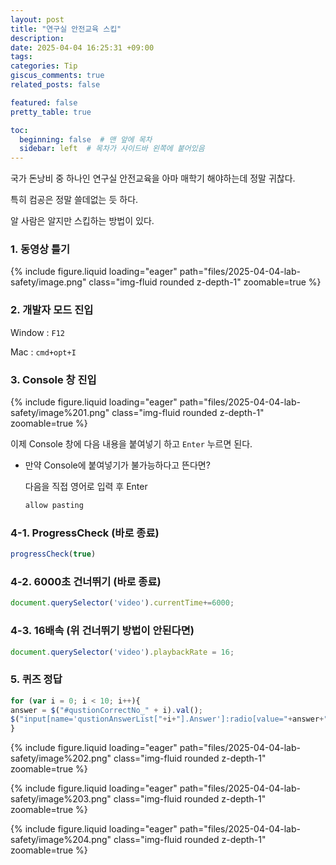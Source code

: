 ```yaml
---
layout: post
title: "연구실 안전교육 스킵"
description:
date: 2025-04-04 16:25:31 +09:00
tags: 
categories: Tip
giscus_comments: true
related_posts: false

featured: false
pretty_table: true

toc:
  beginning: false  # 맨 앞에 목차
  sidebar: left  # 목차가 사이드바 왼쪽에 붙어있음
---
```


국가 돈낭비 중 하나인 연구실 안전교육을 아마 매학기 해야하는데 정말 귀찮다.

특히 컴공은 정말 쓸데없는 듯 하다.

알 사람은 알지만 스킵하는 방법이 있다.

### 1. 동영상 틀기

{% include figure.liquid loading="eager" path="files/2025-04-04-lab-safety/image.png" class="img-fluid rounded z-depth-1" zoomable=true %}

### 2. 개발자 모드 진입

Window : `F12` 

Mac : `cmd+opt+I` 

### 3. Console 창 진입

{% include figure.liquid loading="eager" path="files/2025-04-04-lab-safety/image%201.png" class="img-fluid rounded z-depth-1" zoomable=true %}

이제 Console 창에 다음 내용을 붙여넣기 하고 `Enter` 누르면 된다.

- 만약 Console에 붙여넣기가 불가능하다고 뜬다면?
    
    다음을 직접 영어로 입력 후 Enter
    
    ```jsx
    allow pasting
    ```
    

### 4-1. ProgressCheck (바로 종료)

```jsx
progressCheck(true)
```

### 4-2. 6000초 건너뛰기 (바로 종료)

```jsx
document.querySelector('video').currentTime+=6000;
```

### 4-3. 16배속 (위 건너뛰기 방법이 안된다면)

```jsx
document.querySelector('video').playbackRate = 16;
```

### 5. 퀴즈 정답

```jsx
for (var i = 0; i < 10; i++){
answer = $("#qustionCorrectNo_" + i).val();
$("input[name='qustionAnswerList["+i+"].Answer']:radio[value="+answer+"]").attr("checked", true);
}
```

{% include figure.liquid loading="eager" path="files/2025-04-04-lab-safety/image%202.png" class="img-fluid rounded z-depth-1" zoomable=true %}

{% include figure.liquid loading="eager" path="files/2025-04-04-lab-safety/image%203.png" class="img-fluid rounded z-depth-1" zoomable=true %}

{% include figure.liquid loading="eager" path="files/2025-04-04-lab-safety/image%204.png" class="img-fluid rounded z-depth-1" zoomable=true %}